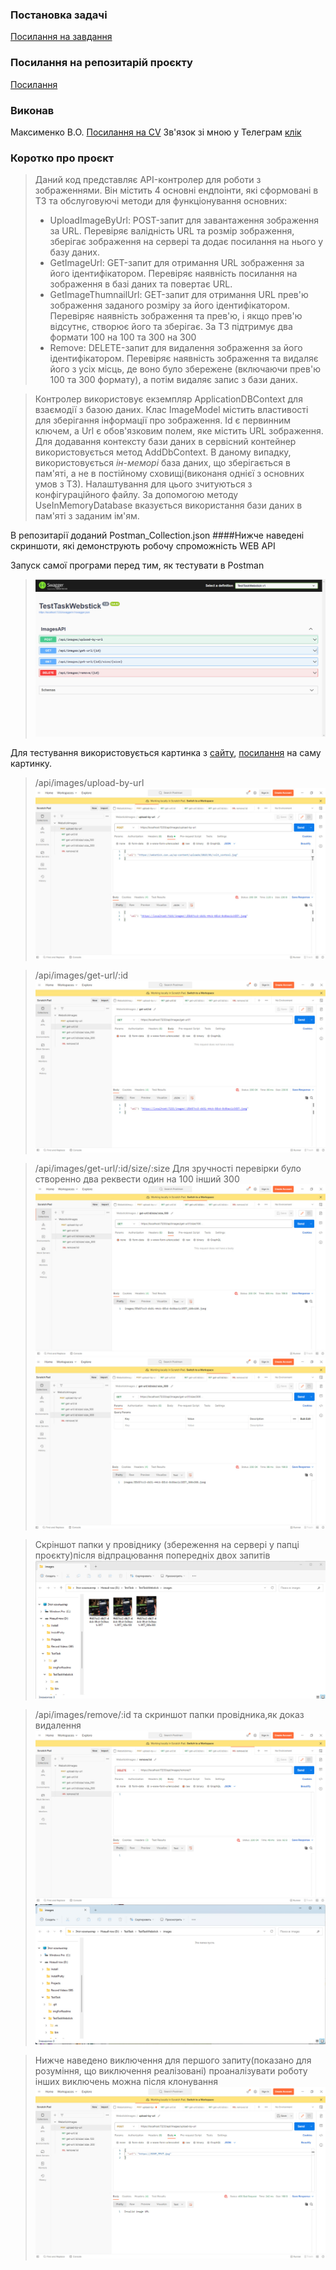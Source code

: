 ### Постановка задачі

[Посилання на завдання](https://docs.google.com/document/d/1rN5Kpokqya6wTEViC_GvClnq-GOJ5HK7E3BdiTyPi4I/edit#)

### Посилання на репозитарій проєкту
[Посилання](https://github.com/VladMak11/TestTaskWebstickMaksymenko)

### Виконав
Максименко В.О. [Посилання на CV](https://drive.google.com/file/d/1MSJBEHmWgQlJQ49KGeu0O-dzIlnv6jdL/view?usp=share_link)
Зв'язок зі мною у Телеграм [клік](https://t.me/victory1105)

### Коротко про проєкт
> Даний код представляє API-контролер для роботи з зображеннями. Він містить 4 основні ендпоінти, які сформовані в ТЗ та обслуговуючі методи для функціонування основних:
>+ UploadImageByUrl: POST-запит для завантаження зображення за URL. Перевіряє валідність URL та розмір зображення, зберігає зображення на сервері та додає посилання на нього у базу даних.
>+ GetImageUrl: GET-запит для отримання URL зображення за його ідентифікатором. Перевіряє наявність посилання на зображення в базі даних та повертає URL.
>+ GetImageThumnailUrl: GET-запит для отримання URL прев'ю зображення заданого розміру за його ідентифікатором. Перевіряє наявність зображення та прев'ю, і якщо прев'ю відсутнє, створює його та зберігає. За ТЗ підтримує два формати 100 на 100 та 300 на 300
>+ Remove: DELETE-запит для видалення зображення за його ідентифікатором. Перевіряє наявність зображення та видаляє його з усіх місць, де воно було збережене (включаючи прев'ю 100 та 300 формату), а потім видаляє запис з бази даних.

>Контролер використовує екземпляр ApplicationDBContext для взаємодії з базою даних. Клас ImageModel містить властивості для зберігання інформації про зображення. Id є первинним ключем, а Url є обов'язковим полем, яке містить URL зображення. 
>Для додавання контексту бази даних в сервісний контейнер використовується метод AddDbContext. В даному випадку, використовується *ін-меморі* база даних, що зберігається в пам'яті, а не в постійному сховищі(виконаня однієї з основних умов з ТЗ). Налаштування для цього зчитуються з конфігураційного файлу. За допомогою методу UseInMemoryDatabase вказується використання бази даних в пам'яті з заданим ім'ям.

В репозитарії доданий Postman_Collection.json
####Нижче наведені скриншоти, які демонструють робочу спроможність WEB API

Запуск самої програми перед тим, як тестувати в Postman
>![](imgForReadme/start.jpg)

Для тестування використовується картинка з [сайту](https://webstick.com.ua/), [посилання](https://webstick.com.ua/wp-content/uploads/2023/01/volt_control.jpg) на саму картинку.

>/api/images/upload-by-url
>![](imgForReadme/upload-by-url.jpg)

>/api/images/get-url/:id
>![](imgForReadme/get-url.jpg)

>/api/images/get-url/:id/size/:size
> Для зручності перевірки було створенно два реквести один на 100 інший 300
>![](imgForReadme/size100.jpg)
>![](imgForReadme/size300.jpg)

>Скріншот папки у провіднику (збереження на сервері у папці проєкту)після відпрацювання попередніх двох запитів
>![](imgForReadme/prov.jpg)

>/api/images/remove/:id та скриншот папки провідника,як доказ видалення
>![](imgForReadme/rem.jpg)
>![](imgForReadme/prov2.jpg)

>Нижче наведено виключення для першого запиту(показано для розуміння, що виключення реалізовані) проаналізувати роботу інших виключень можна після клонування
>![](imgForReadme/invalid.jpg)

